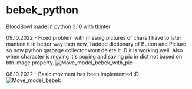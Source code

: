 # bebek_python
BloodBowl made in python 3.10 with tkinter

09.10.2022 - Fixed problem with missing pictures of chars
  I have to later mantain it in better way then now, I added dictionary of Button and Picture so now python garbage collector wont delete it :D
  it is working well. Also when character is moving it's poping and saving pic in dict not based on btn.image property.
  ![Move_model_bebek_with_pic](https://user-images.githubusercontent.com/32274940/194781107-58afb599-9c0d-4bd7-b0bc-ccfddd11affb.gif)

  
08.10.2022 - Basic movment has been implemented :D
![Move_model_bebek](https://user-images.githubusercontent.com/32274940/194701258-77193351-a2f4-406a-a42a-2613f12e94bf.gif)
